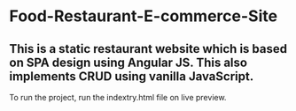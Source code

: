 # Food-Restaurant-E-commerce-Site
This is a static restaurant website which is based on SPA design using Angular JS. 
This also implements CRUD using vanilla JavaScript. 
-------------------------
To run the project, run the indextry.html file on live preview.
